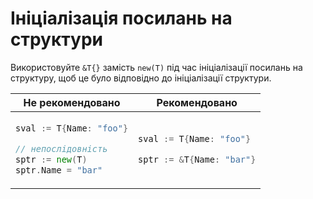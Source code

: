 # Ініціалізація посилань на структури

Використовуйте `&T{}` замість `new(T)` під час ініціалізації посилань на структуру,
щоб це було відповідно до ініціалізації структури.

<table>
<thead><tr><th>Не рекомендовано</th><th>Рекомендовано</th></tr></thead>
<tbody>
<tr><td>

```go
sval := T{Name: "foo"}

// непослідовність
sptr := new(T)
sptr.Name = "bar"
```

</td><td>

```go
sval := T{Name: "foo"}

sptr := &T{Name: "bar"}
```

</td></tr>
</tbody></table>
